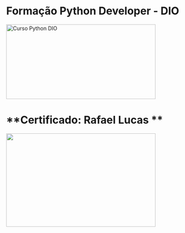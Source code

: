 # **Formação Python Developer - DIO**

<img src="https://hermes.dio.me/tracks/cover/ac0e208f-9ab9-471d-84ae-0107cfd2156a.png" alt="Curso Python DIO" width="400" height="200">


# **Certificado: Rafael Lucas **

<img src="https:/https://hermes.dio.me/certificates/FQZ9R7JR.pdf" width="400" height="250">
